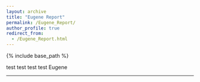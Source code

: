 ```yaml
---
layout: archive
title: "Eugene Report"
permalink: /Eugene_Report/
author_profile: true
redirect_from:
  - /Eugene_Report.html
---
```

{% include base_path %}

test
test test test Eugene

---


